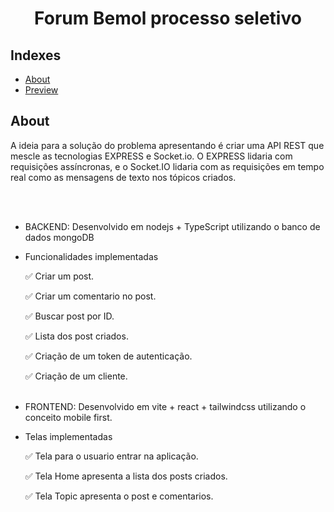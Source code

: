 <h1 align="center">
Forum Bemol processo seletivo
</h1>

## Indexes

- [About](#about)
- [Preview](#preview)
  <br>

## About <a name="about"></a>

A ideia para a solução do problema apresentando é criar uma API REST que mescle as tecnologias EXPRESS e Socket.io. O EXPRESS lidaria com requisições assíncronas, e o Socket.IO lidaria com as requisições em tempo real como as mensagens de texto nos tópicos criados.

<br></br>

- BACKEND: Desenvolvido em nodejs + TypeScript utilizando o banco de dados mongoDB
- Funcionalidades implementadas
  
  ✅ Criar um post.
  
  ✅ Criar um comentario no post.
  
  ✅ Buscar post por ID.
  
  ✅ Lista dos post criados.
  
  ✅ Criação de um token de autenticação.
  
  ✅ Criação de um cliente.
</br><br>
- FRONTEND: Desenvolvido em vite + react + tailwindcss utilizando o conceito mobile first.
- Telas implementadas
  
  ✅ Tela para o usuario entrar na aplicação.
  
  ✅ Tela Home apresenta a lista dos posts criados.
  
  ✅ Tela Topic apresenta o post e comentarios.
